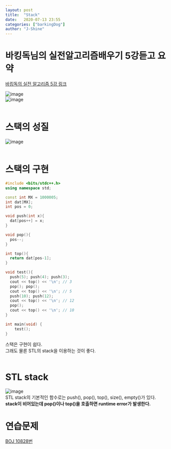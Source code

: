```yaml
---
layout: post
title:  "Stack"
date:   2020-07-13 23:55
categories: ["barkingDog"]
author: "J-Shine"
---
```


# 바킹독님의 실전알고리즘배우기 5강듣고 요약
[바킹독의 실전 알고리즘 5강 링크](https://blog.encrypted.gg/933)   
 
![image](https://user-images.githubusercontent.com/61873510/87318640-932f3480-c563-11ea-97cb-9ff6499f9984.png)<br>
![image](https://user-images.githubusercontent.com/61873510/87318667-9e826000-c563-11ea-8056-3c28511ea993.png)<br><br>
# 스택의 성질
![image](https://user-images.githubusercontent.com/61873510/87318766-ba860180-c563-11ea-8e86-78815d37d5c2.png)<br><br>
# 스택의 구현
```c++
#include <bits/stdc++.h>
using namespace std;

const int MX = 1000005;
int dat[MX];
int pos = 0;

void push(int x){
  dat[pos++] = x;
}

void pop(){
  pos--;
}

int top(){
  return dat[pos-1];
}

void test(){
  push(5); push(4); push(3);
  cout << top() << '\n'; // 3
  pop(); pop();
  cout << top() << '\n'; // 5
  push(10); push(12);
  cout << top() << '\n'; // 12
  pop();
  cout << top() << '\n'; // 10
}

int main(void) {
	test();
}
```
스택은 구현이 쉽다.<br>
그래도 물론 STL의 stack을 이용하는 것이 좋다.<br><br>
# STL stack
![image](https://user-images.githubusercontent.com/61873510/87319148-3718e000-c564-11ea-84e9-66fbeb24d26b.png)<br>
STL stack의 기본적인 함수로는 push(), pop(), top(), size(), empty()가 있다.<br>
**stack이 비어있는데 pop()이나 top()을 호출하면 runtime error가 발생한다.**<br>

# 연습문제
[BOJ 10828번]()<br><br>
